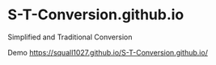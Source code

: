 # S-T-Conversion.github.io
Simplified and Traditional Conversion

Demo
https://squall1027.github.io/S-T-Conversion.github.io/
